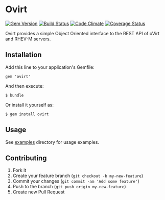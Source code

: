 # Ovirt

[![Gem Version](https://badge.fury.io/rb/ovirt.svg)](http://badge.fury.io/rb/ovirt)
[![Build Status](https://travis-ci.org/ManageIQ/ovirt.svg)](https://travis-ci.org/ManageIQ/ovirt)
[![Code Climate](https://codeclimate.com/github/ManageIQ/ovirt.svg)](https://codeclimate.com/github/ManageIQ/ovirt)
[![Coverage Status](https://coveralls.io/repos/ManageIQ/ovirt/badge.svg)](https://coveralls.io/github/ManageIQ/ovirt)

Ovirt provides a simple Object Oriented interface to the REST API of oVirt and RHEV-M servers.

## Installation

Add this line to your application's Gemfile:

    gem 'ovirt'

And then execute:

    $ bundle

Or install it yourself as:

    $ gem install ovirt

## Usage

See [examples](https://github.com/ManageIQ/ovirt/tree/master/examples) directory for usage examples.

## Contributing

1. Fork it
2. Create your feature branch (`git checkout -b my-new-feature`)
3. Commit your changes (`git commit -am 'Add some feature'`)
4. Push to the branch (`git push origin my-new-feature`)
5. Create new Pull Request

